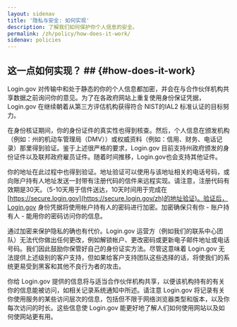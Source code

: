 ```yaml
---
layout: sidenav
title: '隐私与安全: 如何实现'
description: 了解我们如何保护你个人信息的安全。
permalink: /zh/policy/how-does-it-work/
sidenav: policies
---
```

## 这一点如何实现？ ## {#how-does-it-work}

Login.gov 对传输中和处于静态的你的个人信息都加密，并会在与合作伙伴机构共享数据之前询问你的意见。为了在各政府网站上重复使用身份保证凭据，Login.gov 在继续朝着从第三方评估机构获得符合 NIST的IAL2 标准认证的目标努力。

在身份核证期间，你的身份证件的真实性也得到核查。然后，个人信息在颁发机构（例如：州的机动车管理局（DMV））或权威资料（例如：信用、财务、电话记录）那里得到验证。鉴于上述很严格的要求，Login.gov 目前支持州政府颁发的身份证件以及联邦政府雇员证件。随着时间推移，Login.gov也会支持其他证件。

你的地址在此过程中也得到验证。地址验证可以使用与该地址相关的电话号码，或向账户持有人地址发送一封带有注册代码的信件来远程实现。请注意，注册代码有效期是30天。（5-10天用于信件送达，10天时间用于完成在 [https://secure.login.gov](https://secure.login.gov/zh)的地址验证)。验证后，Login.gov 身份凭据将使用帐户持有人的密码进行加密。加密确保只有你 - 账户持有人 - 能用你的密码访问你的信息。

通过加密来保护隐私的确也有代价。Login.gov 运营方（例如我们的联系中心团队）无法代你做出任何更改，例如解锁帐户、更改密码或更新电子邮件地址或电话号码。我们因此鼓励你保管好自己的身份证实方法。尽管这意味着 Login.gov 无法提供上述级别的客户支持，但如果给客户支持团队这些选择的话，将使我们的系统更易受到黑客和其他不良行为者的攻击。

你给 Login.gov 提供的信息将与适当合作伙伴机构共享，以便该机构持有的有关你的信息能被访问，如相关记录系统通知中所述。请注意 Login.gov 将记录有关你使用服务的某些访问层次的信息，包括但不限于网络浏览器类型和版本，以及你每次访问的时长。这些信息使 Login.gov 能更好地了解人们如何使用网站以及如何使网站更有用。
